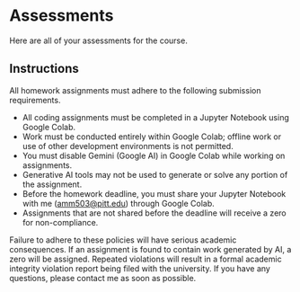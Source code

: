 # Assessments

Here are all of your assessments for the course.

## Instructions

All homework assignments must adhere to the following submission requirements.

-   All coding assignments must be completed in a Jupyter Notebook using Google Colab.
-   Work must be conducted entirely within Google Colab; offline work or use of other development environments is not permitted.
-   You must disable Gemini (Google AI) in Google Colab while working on assignments.
-   Generative AI tools may not be used to generate or solve any portion of the assignment.
-   Before the homework deadline, you must share your Jupyter Notebook with me (<amm503@pitt.edu>) through Google Colab.
-   Assignments that are not shared before the deadline will receive a zero for non-compliance.

Failure to adhere to these policies will have serious academic consequences.
If an assignment is found to contain work generated by AI, a zero will be assigned.
Repeated violations will result in a formal academic integrity violation report being filed with the university.
If you have any questions, please contact me as soon as possible.
